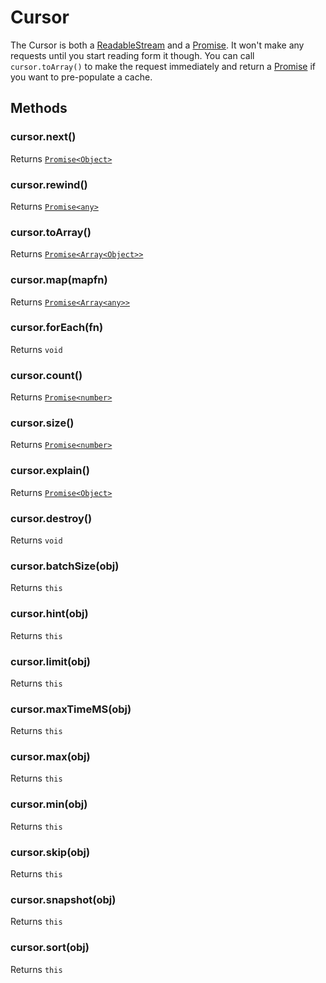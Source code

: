 # Cursor

The Cursor is both a [ReadableStream](https://nodejs.org/api/stream.html#stream_class_stream_readable) and a [Promise](https://www.promisejs.org/api/).  It won't make any requests until you start reading form it though.  You can call `cursor.toArray()` to make the request immediately and return a [Promise](https://www.promisejs.org/api/) if you want to pre-populate a cache.

## Methods

### cursor.next()

Returns [`Promise<Object>`](https://www.promisejs.org/api/)

### cursor.rewind()

Returns [`Promise<any>`](https://www.promisejs.org/api/)

### cursor.toArray()

Returns [`Promise<Array<Object>>`](https://www.promisejs.org/api/)

### cursor.map(mapfn)

Returns [`Promise<Array<any>>`](https://www.promisejs.org/api/)

### cursor.forEach(fn)

Returns `void`

### cursor.count()

Returns [`Promise<number>`](https://www.promisejs.org/api/)

### cursor.size()

Returns [`Promise<number>`](https://www.promisejs.org/api/)

### cursor.explain()

Returns [`Promise<Object>`](https://www.promisejs.org/api/)

### cursor.destroy()

Returns `void`

### cursor.batchSize(obj)

Returns `this`

### cursor.hint(obj)

Returns `this`

### cursor.limit(obj)

Returns `this`

### cursor.maxTimeMS(obj)

Returns `this`

### cursor.max(obj)

Returns `this`

### cursor.min(obj)

Returns `this`

### cursor.skip(obj)

Returns `this`

### cursor.snapshot(obj)

Returns `this`

### cursor.sort(obj)

Returns `this`

